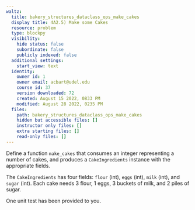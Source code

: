 ```yaml
---
waltz:
  title: bakery_structures_dataclass_ops_make_cakes
  display title: 4A2.5) Make some Cakes
  resource: problem
  type: blockpy
  visibility:
    hide status: false
    subordinate: false
    publicly indexed: false
  additional settings:
    start_view: text
  identity:
    owner id: 1
    owner email: acbart@udel.edu
    course id: 37
    version downloaded: 72
    created: August 15 2022, 0833 PM
    modified: August 28 2022, 0235 PM
  files:
    path: bakery_structures_dataclass_ops_make_cakes
    hidden but accessible files: []
    instructor only files: []
    extra starting files: []
    read-only files: []
---
```

Define a function `make_cakes` that consumes an integer representing a number of cakes, and produces a `CakeIngredients` instance with the appropriate fields.

The `CakeIngredients` has four fields: `flour` (int), `eggs` (int), `milk` (int), and `sugar` (int). Each cake needs 3 flour, 1 eggs, 3 buckets of milk, and 2 piles of sugar.

One unit test has been provided to you.

